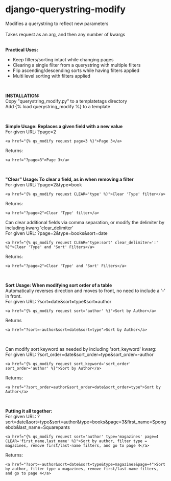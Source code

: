 <h1>django-querystring-modify</h1>
Modifies a querystring to reflect new parameters
<br><br>
Takes request as an arg, and then any number of kwargs
<br><br>

<p>
  <b>Practical Uses:</b>
  <ul>
    <li>Keep filters/sorting intact while changing pages</li>
    <li>Clearing a single filter from a querystring with multiple filters</li>
    <li>Flip ascending/descending sorts while having filters applied</li>
    <li>Multi level sorting with filters applied</li>
  </ul>
</p>

<br>

<p>
<b>INSTALLATION:</b><br>
Copy "querystring_modify.py" to a templatetags directory<br>
Add {% load querystring_modify %} to a template<br>
</p>

<br>

<p>
<b>Simple Usage: Replaces a given field with a new value</b><br>
For given URL: ?page=2<br>

```
<a href="{% qs_modify request page=3 %}">Page 3</a>
```

Returns:

```
<a href="?page=3">Page 3</a>
```

</p>


<br>

<p>
<b>"Clear" Usage: To clear a field, as in when removing a filter</b><br>
For given URL: ?page=2&type=book<br>

```
<a href="{% qs_modify request CLEAR='type' %}">Clear 'Type' filter</a>
```

Returns:

```
<a href="?page=2">Clear 'Type' filter</a>
```

Can clear additional fields via comma separation, or modify the delimiter by including kwarg 'clear_delimiter'<br>
For given URL: ?page=2&type=books&sort=date<br>

```
<a href="{% qs_modify request CLEAR='type:sort' clear_delimiter=':' %}">Clear 'Type' and 'Sort' Filters</a>
```

Returns:

```
<a href="?page=2">Clear 'Type' and 'Sort' Filters</a>
```

</p>

<br>

<p>
<b>Sort Usage: When modifying sort order of a table</b><br>
Automatically reverses direction and moves to front, no need to include a '-' in front.<br>
For given URL: ?sort=date&sort=type&sort=author<br>

```
<a href="{% qs_modify request sort='author' %}">Sort by Author</a>
````

Returns

```
<a href="?sort=-author&sort=date&sort=type">Sort by Author</a>
```

<br>

Can modify sort keyword as needed by including 'sort_keyword' kwarg:<br>
For given URL: ?sort_order=date&sort_order=type&sort_order=-author<br>

```
<a href="{% qs_modify request sort_keyword='sort_order' sort_order='author' %}">Sort by Author</a>
```

Returns: 

```
<a href="?sort_order=author&sort_order=date&sort_order=type">Sort by Author</a>
```

</p>

<br>

<p>
<b>Putting it all together:</b><br>
For given URL: ?sort=date&sort=type&sort=author&type=books&page=3&first_name=Spongebob&last_name=Squarepants

```
<a href="{% qs_modify request sort='author' type='magazines' page=4 CLEAR='first_name,last_name' %}">Sort by author, filter type = magazines, remove first/last-name filters, and go to page 4</a>
```

Returns: 

```
<a href="?sort=-author&sort=date&sort=type&type=magazines&page=4">Sort by author, filter type = magazines, remove first/last-name filters, and go to page 4</a>
```

</p>

<br>


